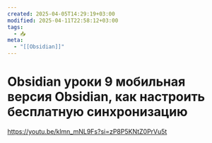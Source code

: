 ```yaml
---
created: 2025-04-05T14:29:19+03:00
modified: 2025-04-11T22:58:12+03:00
tags:
  - 📥
meta:
  - "[[Obsidian]]"
---
```


# Obsidian уроки 9 мобильная версия Obsidian, как настроить бесплатную синхронизацию

https://youtu.be/klmn_mNL9Fs?si=zP8P5KNtZ0PrVu5t